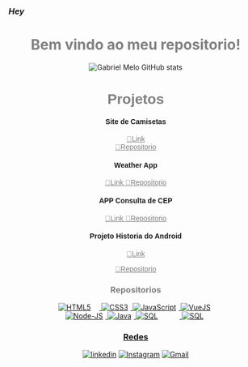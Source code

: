 ### <i>Hey</i>


<header>

<h1 style="text-align:center; color:gray"> Bem vindo ao meu repositorio!</h1>

![Gabriel Melo GitHub stats](https://github-readme-stats.vercel.app/api?username=GabriielMelo&show_icons=true&theme=vision-friendly-dark)

<h1 style="color:gray; font-family:Arial">Projetos </h1>
<h4 style="font-family:Arial">Site de Camisetas</h4>
<a href="https://big-hulk-red-greece.bohr.io/" style="color:gray; font-family:Arial">🔗Link </a>  <br>
<a href="https://github.com/GabriielMelo/projeto-jquery-site_camisetas" style="color:gray; font-family:arial"> 🔗Repositorio </a>
<h4 style="font-family:Arial">Weather App</h4>
<a href="https://big-volleyball-silver-bahrain.bohr.io/" style="color:gray; font-family:Arial">🔗Link </a>  
<a href="https://github.com/GabriielMelo/Weather_App" style="color:gray;font-family:Arial"> 🔗Repositorio </a>
<h4 style="font-family:Arial">APP Consulta de CEP</h4>
<a href="https://gabriielmelo.github.io/CEP-APP/" style="color:gray; font-family:Arial">🔗Link </a>  
<a href="https://github.com/GabriielMelo/CEP-APP" style="color:gray;font-family:Arial"> 🔗Repositorio </a>

<br>
<h4 style="font-family:Arial">Projeto Historia do Android</h4>
<a href="https://big-golf-orange-norway.bohr.io/" style="color:gray; font-family:Arial"> 🔗Link </a>  

<a href="https://github.com/GabriielMelo/projeto-android" style="color:gray;font-family:Arial"> 🔗Repositorio </a>
<br>
<h3 style="color:gray">Repositorios</h3>
<div>
<a href="https://github.com/GabriielMelo/html-css" target="_blank"><img alt ="HTML5" src="https://img.shields.io/badge/HTML5-E34F26?style=for-the-badge&logo=html5&logoColor=white" style="padding-right:17px">
<a href="https://github.com/GabriielMelo/html-css" target="_blank"><img alt ="CSS3" src="https://img.shields.io/badge/CSS3-1572B6?style=for-the-badge&logo=css3&logoColor=white" style="padding-right:5px">
<a href="https://github.com/GabriielMelo/javascript" target="_blank"><img alt ="JavaScript" src="https://img.shields.io/badge/JavaScript-323330?style=for-the-badge&logo=javascript&logoColor=F7DF1E" style="padding-right:5px">
<a href="#" target="_blank"><img alt ="VueJS" src="https://img.shields.io/badge/Vue.js-35495E?style=for-the-badge&logo=vue.js&logoColor=4FC08D" style="padding-right:5px"><br>
<a href="https://github.com/GabriielMelo/node-js" target="_blank"><img alt ="Node-JS" src="https://img.shields.io/badge/Node.js-43853D?style=for-the-badge&logo=node.js&logoColor=white" style="padding-right:5px"> 
<a href="https://github.com/GabriielMelo/poo-java" target="_blank"><img alt ="Java" src="https://img.shields.io/badge/Java-ED8B00?style=for-the-badge&logo=openjdk&logoColor=white" style="padding-right:5px"> 
<a href="#" target="_blank"><img alt ="SQL" src="https://img.shields.io/badge/MySQL-00000F?style=for-the-badge&logo=mysql&logoColor=white" style="padding-right:43px"> 
<a href="https://github.com/GabriielMelo/Python" target="_blank"><img alt ="SQL" src="https://img.shields.io/badge/Python-14354C?style=for-the-badge&logo=python&logoColor=white" style="padding-right:5px"> 
</div>


<h3>Redes</h3>


[![linkedin](https://img.shields.io/badge/LinkedIn-0077B5?style=for-the-badge&logo=linkedin&logoColor=white
)](https://www.linkedin.com/in/gabriel-melo-b66b9524b/) [![Instagram](https://img.shields.io/badge/Instagram-E4405F?style=for-the-badge&logo=instagram&logoColor=white
)](https://www.instagram.com/gabriiel.melo/) [![Gmail](https://img.shields.io/badge/Gmail-D14836?style=for-the-badge&logo=gmail&logoColor=white
)](mailto:gabrielmelo64@gmail.com)






